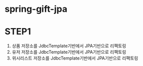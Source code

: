# spring-gift-jpa

# STEP1
1. 상품 저장소를 JdbcTemplate기반에서 JPA기반으로 리팩토링
2. 유저 저장소를 JdbcTemplate기반에서 JPA기반으로 리팩토링
3. 위시리스트 저장소를 JdbcTemplate기반에서 JPA기반으로 리팩토링
